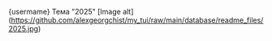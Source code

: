 {usermame}
Тема "2025"
[Image alt] (https://github.com/alexgeorgchist/my_tui/raw/main/database/readme_files/2025.jpg)
